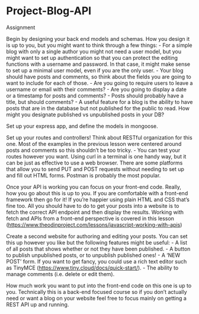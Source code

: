 # Project-Blog-API

Assignment 

Begin by designing your back end models and schemas. How you design it is up to you, but you might want to think through a few things: - For a simple blog with only a single author you might not need a user model, but you might want to set up authentication so that you can protect the editing functions with a username and password. In that case, it might make sense to set up a minimal user model, even if you are the only user. - Your blog should have posts and comments, so think about the fields you are going to want to include for each of those. - Are you going to require users to leave a username or email with their comments? - Are you going to display a date or a timestamp for posts and comments? - Posts should probably have a title, but should comments? - A useful feature for a blog is the ability to have posts that are in the database but not published for the public to read. How might you designate published vs unpublished posts in your DB? 

Set up your express app, and define the models in mongoose. 

Set up your routes and controllers! Think about RESTful organization for this one. Most of the examples in the previous lesson were centered around posts and comments so this shouldn’t be too tricky. - You can test your routes however you want. Using curl in a terminal is one handy way, but it can be just as effective to use a web browser. There are some platforms that allow you to send PUT and POST requests without needing to set up and fill out HTML forms. Postman is probably the most popular. 

Once your API is working you can focus on your front-end code. Really, how you go about this is up to you. If you are comfortable with a front-end framework then go for it! If you’re happier using plain HTML and CSS that’s fine too. All you should have to do to get your posts into a website is to fetch the correct API endpoint and then display the results. Working with fetch and APIs from a front-end perspective is covered in this lesson (https://www.theodinproject.com/lessons/javascript-working-with-apis)

Create a second website for authoring and editing your posts. You can set this up however you like but the following features might be useful: - A list of all posts that shows whether or not they have been published. - A button to publish unpublished posts, or to unpublish published ones! - A ‘NEW POST’ form. If you want to get fancy, you could use a rich text editor such as TinyMCE (https://www.tiny.cloud/docs/quick-start/). - The ability to manage comments (i.e. delete or edit them). 

How much work you want to put into the front-end code on this one is up to you. Technically this is a back-end focused course so if you don’t actually need or want a blog on your website feel free to focus mainly on getting a REST API up and running.
